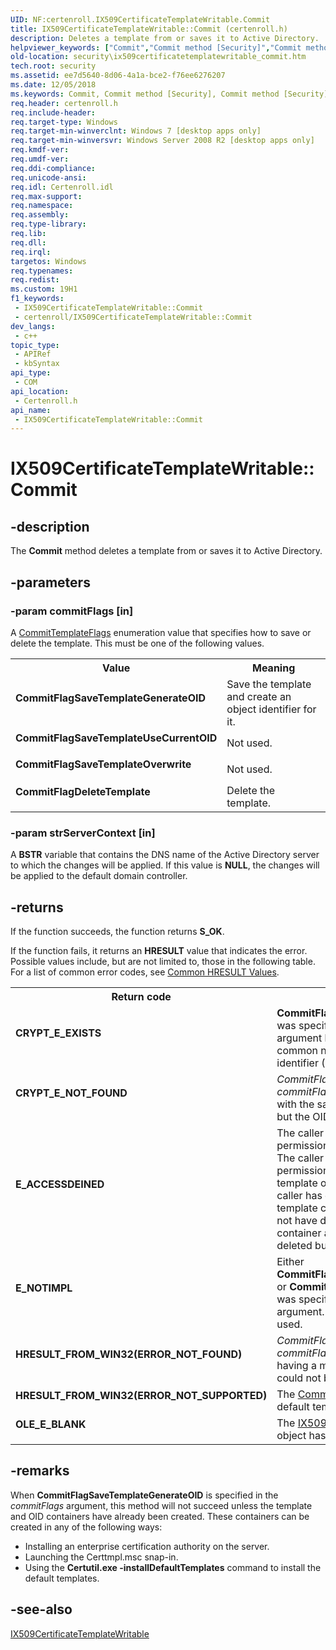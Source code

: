 ```yaml
---
UID: NF:certenroll.IX509CertificateTemplateWritable.Commit
title: IX509CertificateTemplateWritable::Commit (certenroll.h)
description: Deletes a template from or saves it to Active Directory.
helpviewer_keywords: ["Commit","Commit method [Security]","Commit method [Security]","IX509CertificateTemplateWritable interface","CommitFlagDeleteTemplate","CommitFlagSaveTemplateGenerateOID","CommitFlagSaveTemplateOverwrite","CommitFlagSaveTemplateUseCurrentOID","IX509CertificateTemplateWritable interface [Security]","Commit method","IX509CertificateTemplateWritable.Commit","IX509CertificateTemplateWritable::Commit","certenroll/IX509CertificateTemplateWritable::Commit","security.ix509certificatetemplatewritable_commit"]
old-location: security\ix509certificatetemplatewritable_commit.htm
tech.root: security
ms.assetid: ee7d5640-8d06-4a1a-bce2-f76ee6276207
ms.date: 12/05/2018
ms.keywords: Commit, Commit method [Security], Commit method [Security],IX509CertificateTemplateWritable interface, CommitFlagDeleteTemplate, CommitFlagSaveTemplateGenerateOID, CommitFlagSaveTemplateOverwrite, CommitFlagSaveTemplateUseCurrentOID, IX509CertificateTemplateWritable interface [Security],Commit method, IX509CertificateTemplateWritable.Commit, IX509CertificateTemplateWritable::Commit, certenroll/IX509CertificateTemplateWritable::Commit, security.ix509certificatetemplatewritable_commit
req.header: certenroll.h
req.include-header: 
req.target-type: Windows
req.target-min-winverclnt: Windows 7 [desktop apps only]
req.target-min-winversvr: Windows Server 2008 R2 [desktop apps only]
req.kmdf-ver: 
req.umdf-ver: 
req.ddi-compliance: 
req.unicode-ansi: 
req.idl: Certenroll.idl
req.max-support: 
req.namespace: 
req.assembly: 
req.type-library: 
req.lib: 
req.dll: 
req.irql: 
targetos: Windows
req.typenames: 
req.redist: 
ms.custom: 19H1
f1_keywords:
 - IX509CertificateTemplateWritable::Commit
 - certenroll/IX509CertificateTemplateWritable::Commit
dev_langs:
 - c++
topic_type:
 - APIRef
 - kbSyntax
api_type:
 - COM
api_location:
 - Certenroll.h
api_name:
 - IX509CertificateTemplateWritable::Commit
---
```


# IX509CertificateTemplateWritable::Commit


## -description

The <b>Commit</b> method deletes a template from or saves it to Active Directory.

## -parameters

### -param commitFlags [in]

A <a href="/windows/desktop/api/certenroll/ne-certenroll-committemplateflags">CommitTemplateFlags</a> enumeration value that specifies how to save or delete the template. This must be one of the following values.

<table>
<tr>
<th>Value</th>
<th>Meaning</th>
</tr>
<tr>
<td width="40%"><a id="CommitFlagSaveTemplateGenerateOID"></a><a id="commitflagsavetemplategenerateoid"></a><a id="COMMITFLAGSAVETEMPLATEGENERATEOID"></a><dl>
<dt><b>CommitFlagSaveTemplateGenerateOID</b></dt>
</dl>
</td>
<td width="60%">
Save the template and create an object identifier for it.

</td>
</tr>
<tr>
<td width="40%"><a id="CommitFlagSaveTemplateUseCurrentOID"></a><a id="commitflagsavetemplateusecurrentoid"></a><a id="COMMITFLAGSAVETEMPLATEUSECURRENTOID"></a><dl>
<dt><b>CommitFlagSaveTemplateUseCurrentOID</b></dt>
</dl>
</td>
<td width="60%">
Not used.

</td>
</tr>
<tr>
<td width="40%"><a id="CommitFlagSaveTemplateOverwrite"></a><a id="commitflagsavetemplateoverwrite"></a><a id="COMMITFLAGSAVETEMPLATEOVERWRITE"></a><dl>
<dt><b>CommitFlagSaveTemplateOverwrite</b></dt>
</dl>
</td>
<td width="60%">
Not used.

</td>
</tr>
<tr>
<td width="40%"><a id="CommitFlagDeleteTemplate"></a><a id="commitflagdeletetemplate"></a><a id="COMMITFLAGDELETETEMPLATE"></a><dl>
<dt><b>CommitFlagDeleteTemplate</b></dt>
</dl>
</td>
<td width="60%">
Delete the template.

</td>
</tr>
</table>

### -param strServerContext [in]

A <b>BSTR</b> variable that contains the DNS name of the Active Directory server to which the changes will be applied. If this value is <b>NULL</b>, the changes will be applied to the default domain controller.

## -returns

If the function succeeds, the function returns <b>S_OK</b>.

If the function fails, it returns an <b>HRESULT</b> value that indicates the error. Possible values include, but are not limited to, those in the following table.  For a list of common error codes, see <a href="/windows/desktop/SecCrypto/common-hresult-values">Common HRESULT Values</a>.

<table>
<tr>
<th>Return code</th>
<th>Description</th>
</tr>
<tr>
<td width="40%">
<dl>
<dt><b>CRYPT_E_EXISTS</b></dt>
</dl>
</td>
<td width="60%">
<b>CommitFlagSaveTemplateGenerateOID</b> was specified in the <i>commitFlags</i> argument but a template with a matching common name or a matching object identifier (OID) already exists.

</td>
</tr>
<tr>
<td width="40%">
<dl>
<dt><b>CRYPT_E_NOT_FOUND</b></dt>
</dl>
</td>
<td width="60%">
<i>CommitFlagDelete</i> was specified in the <i>commitFlags</i> argument and a template with the same Common Name was found but the OID did not match.

</td>
</tr>
<tr>
<td width="40%">
<dl>
<dt><b>E_ACCESSDEINED</b></dt>
</dl>
</td>
<td width="60%">
The caller does not have the appropriate permission to save or delete a template. The caller must have write and delete permission on the template container and template objects in Active Directory. If the caller has delete permission on the template container and objects but does not have delete permission on the OID container and objects, the template will be deleted but the OID will not be.

</td>
</tr>
<tr>
<td width="40%">
<dl>
<dt><b>E_NOTIMPL</b></dt>
</dl>
</td>
<td width="60%">
Either <b>CommitFlagSaveTemplateUseCurrentOID</b> or <b>CommitFlagSaveTemplateOverwrite</b> was specified in the <i>commitFlags</i> argument. These values are not currently used.

</td>
</tr>
<tr>
<td width="40%">
<dl>
<dt><b>HRESULT_FROM_WIN32(ERROR_NOT_FOUND)</b></dt>
</dl>
</td>
<td width="60%">
<i>CommitFlagDelete</i> was specified in the <i>commitFlags</i> argument but a template having a matching Common Name (CN) could not be found.

</td>
</tr>
<tr>
<td width="40%">
<dl>
<dt><b>HRESULT_FROM_WIN32(ERROR_NOT_SUPPORTED)</b></dt>
</dl>
</td>
<td width="60%">
The <a href="/windows/desktop/api/certenroll/nf-certenroll-ix509certificatetemplatewritable-commit">Commit</a> method is not supported for default templates.

</td>
</tr>
<tr>
<td width="40%">
<dl>
<dt><b>OLE_E_BLANK</b></dt>
</dl>
</td>
<td width="60%">
The <a href="/windows/desktop/api/certenroll/nn-certenroll-ix509certificatetemplatewritable">IX509CertificateTemplateWritable</a> object has not been initialized.

</td>
</tr>
</table>

## -remarks

When <b>CommitFlagSaveTemplateGenerateOID</b> is specified in the <i>commitFlags</i> argument, this method will not succeed unless the template and OID containers have already been created. These containers can be created in any of the following ways:

<ul>
<li>Installing an enterprise certification authority on the server.</li>
<li>Launching the Certtmpl.msc snap-in.</li>
<li>Using the <b>Certutil.exe -installDefaultTemplates</b> command to install the default templates.</li>
</ul>

## -see-also

<a href="/windows/desktop/api/certenroll/nn-certenroll-ix509certificatetemplatewritable">IX509CertificateTemplateWritable</a>

